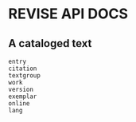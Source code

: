 # REVISE API DOCS


## A cataloged text

```@docs
entry
citation
textgroup
work
version
exemplar
online
lang
```
